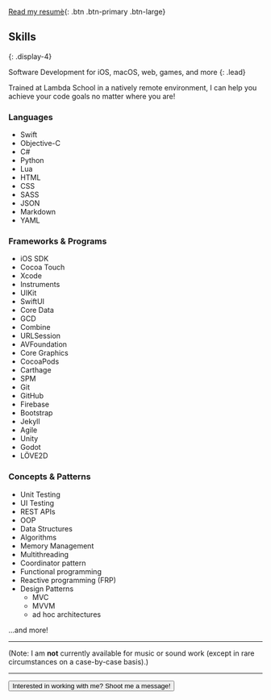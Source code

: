[Read my resumè](/assets/other-files/resume-JonBash-iOSDev.pdf){: .btn .btn-primary .btn-large}

## Skills
{: .display-4}

Software Development for iOS, macOS, web, games, and more
{: .lead}

Trained at Lambda School in a natively remote environment, I can help you achieve your code goals no matter where you are!

### Languages

- Swift
- Objective-C
- C#
- Python
- Lua
- HTML
- CSS
- SASS
- JSON
- Markdown
- YAML

### Frameworks & Programs

- iOS SDK
- Cocoa Touch
- Xcode
- Instruments
- UIKit
- SwiftUI
- Core Data
- GCD
- Combine
- URLSession
- AVFoundation
- Core Graphics
- CocoaPods
- Carthage
- SPM
- Git
- GitHub
- Firebase
- Bootstrap
- Jekyll
- Agile
- Unity
- Godot
- LÖVE2D

### Concepts & Patterns

- Unit Testing
- UI Testing
- REST APIs
- OOP
- Data Structures
- Algorithms
- Memory Management
- Multithreading
- Coordinator pattern
- Functional programming
- Reactive programming (FRP)
- Design Patterns
  - MVC
  - MVVM
  - ad hoc architectures

...and more!

---

(Note: I am **not** currently available for music or sound work (except in rare circumstances on a case-by-case basis).)

---

<button type="button" class="btn btn-primary btn-lg btn-block" data-toggle="modal" data-target="#contactModal">Interested in working with me? Shoot me a message!</button>

